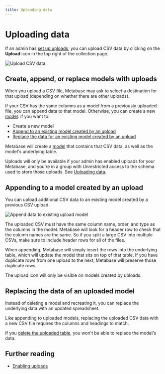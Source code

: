 ```yaml
---
title: Uploading data
---
```


# Uploading data

If an admin has [set up uploads](../../databases/uploads.md), you can upload CSV data by clicking on the **Upload** icon in the top right of the collection page.

![Upload CSV data](../../databases/images/upload-icon.png).

## Create, append, or replace models with uploads

When you upload a CSV file, Metabase may ask to select a destination for that upload (depending on whether there are other uploads).

If your CSV has the same columns as a model from a previously uploaded file, you can append data to that model. Otherwise, you can create a new [model](../../data-modeling/models.md). if you want to:

- Create a new model
- [Append to an existing model created by an upload](#appending-to-a-model-created-by-an-upload)
- [Replace the data for an existing model created by an upload](#replacing-the-data-of-an-uploaded-model)

Metabase will create a [model](../../data-modeling/models.md) that contains that CSV data, as well as the model's underlying table.

Uploads will only be available if your admin has enabled uploads for your Metabase, and you're in a group with Unrestricted access to the schema used to store those uploads. See [Uploading data](../../databases/uploads.md).

## Appending to a model created by an upload

You can upload additional CSV data to an existing model created by a previous CSV upload.

![Append data to existing upload model](../images/append-data.png)

The uploaded CSV must have the same column name, order, and type as the columns in the model. Metabase will look for a header row to check that the column names are the same. So if you split a large CSV into multiple CSVs, make sure to include header rows for all of the files.

When appending, Metabase will simply insert the rows into the underlying table, which will update the model that sits on top of that table. If you have duplicate rows from one upload to the next, Metabase will preserve those duplicate rows.

The upload icon will only be visible on models created by uploads.

## Replacing the data of an uploaded model

Instead of deleting a model and recreating it, you can replace the underlying data with an updated spreadsheet.

Like appending to uploaded models, replacing the uploaded CSV data with a new CSV file requires the columns and headings to match.

If you [delete the uploaded table](../../databases/uploads.md#deleting-tables-created-by-uploads), you won't be able to replace the model's data.

## Further reading

- [Enabling uploads](../../databases/uploads.md)
